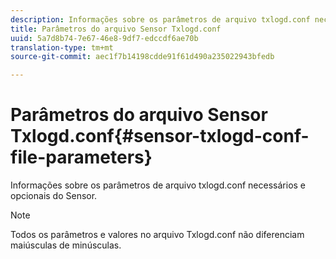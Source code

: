 ```yaml
---
description: Informações sobre os parâmetros de arquivo txlogd.conf necessários e opcionais do Sensor.
title: Parâmetros do arquivo Sensor Txlogd.conf
uuid: 5a7d8b74-7e67-46e8-9df7-edccdf6ae70b
translation-type: tm+mt
source-git-commit: aec1f7b14198cdde91f61d490a235022943bfedb

---
```



# Parâmetros do arquivo Sensor Txlogd.conf{#sensor-txlogd-conf-file-parameters}

Informações sobre os parâmetros de arquivo txlogd.conf necessários e opcionais do Sensor.

>[!NOTE]
>
>Todos os parâmetros e valores no arquivo Txlogd.conf não diferenciam maiúsculas de minúsculas.

